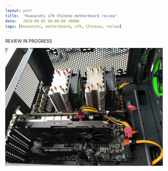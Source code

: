 ```yaml
---
layout: post
title:  "Huananzhi x79 Chinese motherboard review"
date:   2019-09-05 00:00:00 +0800
tags: [Huananzhi, motherboard, x79, Chinese, review]
---
```


REVIEW IN PROGRESS

![oblique](/assets/hardware/huananzhi_oblique.jpg)
